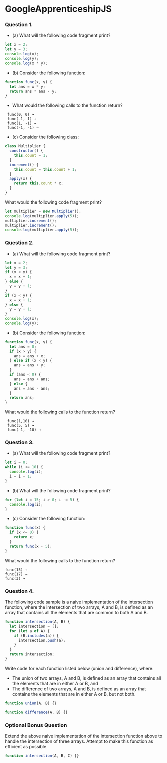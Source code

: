 # GoogleApprenticeshipJS

### Question 1.

- (a) What will the following code fragment print?

```js
let x = 2;
let y = 3;
console.log(x);
console.log(y);
console.log(x * y);
```

- (b) Consider the following function:

```js
function func(x, y) {
  let ans = x * y;
  return ans * ans - y;
}
```

- What would the following calls to the function return?

```
 func(0, 0) →
 func(-1, 1) →
 func(1, -1) →
 func(-1, -1) →
```

- (c) Consider the following class:

```js
class Multiplier {
  constructor() {
    this.count = 1;
  }
  increment() {
    this.count = this.count + 1;
  }
  apply(x) {
    return this.count * x;
  }
}
```

What would the following code fragment print?

```js
let multiplier = new Multiplier();
console.log(multiplier.apply(5));
multiplier.increment();
multiplier.increment();
console.log(multiplier.apply(5));
```

### Question 2.

- (a) What will the following code fragment print?

```js
let x = 2;
let y = 3;
if (x < y) {
  x = x + 1;
} else {
  y = y + 1;
}
if (x < y) {
  x = x + 1;
} else {
  y = y + 1;
}
console.log(x);
console.log(y);
```

- (b) Consider the following function:

```js
function func(x, y) {
  let ans = 0;
  if (x > y) {
    ans = ans + x;
  } else if (x < y) {
    ans = ans + y;
  }
  if (ans < 0) {
    ans = ans + ans;
  } else {
    ans = ans - ans;
  }
  return ans;
}
```

What would the following calls to the function return?

```
 func(1,10) →
 func(5, 5) →
 func(-1, -10) →
```

### Question 3.

- (a) What will the following code fragment print?

```js
let i = 0;
while (i <= 10) {
  console.log(i);
  i = i + 1;
}
```

- (b) What will the following code fragment print?

```js
for (let i = 15; i > 0; i -= 5) {
  console.log(i);
}
```

- (c) Consider the following function:

```js
function func(x) {
  if (x <= 0) {
    return x;
  }
  return func(x - 5);
}
```

What would the following calls to the function return?

```
func(15) →
func(17) →
func(3) →
```

### Question 4.

The following code sample is a naive implementation of the intersection function, where the intersection of two arrays, A and B, is defined as an array that contains all the elements that are common to both A and B.

```js
function intersection(A, B) {
  let intersection = [];
  for (let a of A) {
    if (B.includes(a)) {
      intersection.push(a);
    }
  }
  return intersection;
}
```

Write code for each function listed below (union and difference), where:

- The union of two arrays, A and B, is defined as an array that contains all the elements that are in either A or B, and
- The difference of two arrays, A and B, is defined as an array that contains the elements that are in either A or B, but not both.

```js
function union(A, B) {}
```

```js
function difference(A, B) {}
```

### Optional Bonus Question

Extend the above naive implementation of the intersection function above to handle the intersection of three arrays. Attempt to make this function as efficient as possible.

```js
function intersection(A, B, C) {}
```
